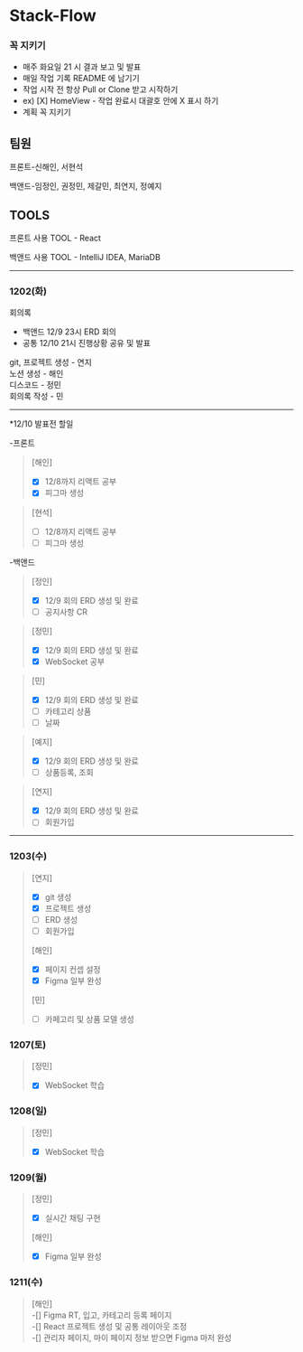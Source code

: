# Stack-Flow
### 꼭 지키기
* 매주 화요일 21 시 결과 보고 및 발표
* 매일 작업 기록 README 에 남기기
* 작업 시작 전 항상 Pull or Clone 받고 시작하기
* ex) [X] HomeView - 작업 완료시 대괄호 안에 X 표시 하기
* 계획 꼭 지키기

## 팀원

프론트-신해인, 서현석

백앤드-임정인, 권정민, 제갈민, 최연지, 정예지

## TOOLS
프론트 사용 TOOL - React

백앤드 사용 TOOL - IntelliJ IDEA, MariaDB

----

### 1202(화)
회의록
* 백앤드 12/9 23시 ERD 회의
* 공통 12/10 21시 진행상황 공유 및 발표

git, 프로젝트 생성 - 연지 \
노션 생성 - 해인 \
디스코드 - 정민 \
회의록 작성 - 민

----

*12/10 발표전 할일

-프론트
>[해인]   
> -[X] 12/8까지 리액트 공부   
> -[X] 피그마 생성

>[현석]   
> -[ ] 12/8까지 리액트 공부   
> -[ ] 피그마 생성

-백앤드
> [정인]   
> -[X] 12/9 회의 ERD 생성 및 완료   
> -[ ] 공지사항 CR

> [정민]   
> -[X] 12/9 회의 ERD 생성 및 완료   
> -[X] WebSocket 공부

> [민]   
> -[X] 12/9 회의 ERD 생성 및 완료   
> -[ ] 카테고리 상품   
> -[ ] 날짜

> [예지]   
> -[X] 12/9 회의 ERD 생성 및 완료   
> -[ ] 상품등록, 조회

> [연지]   
> -[X] 12/9 회의 ERD 생성 및 완료   
> -[ ] 회원가입
----

### 1203(수)
> [연지]   
> -[X] git 생성   
> -[X] 프로젝트 생성   
> -[ ]  ERD 생성   
> -[ ] 회원가입
>
> [해인]   
> -[X] 페이지 컨셉 설정   
> -[X] Figma 일부 완성
> 
> [민]   
> -[ ] 카페고리 및 상품 모델 생성

### 1207(토)
> [정민]   
> -[X] WebSocket 학습

### 1208(일)
> [정민]   
> -[X] WebSocket 학습

### 1209(월)
> [정민]   
> -[X] 실시간 채팅 구현
> 
> [해인]   
> -[X] Figma 일부 완성

### 1211(수)
> [해인]   
> -[] Figma RT, 입고, 카테고리 등록 페이지   
> -[] React 프로젝트 생성 및 공통 레이아웃 조정   
> -[] 관리자 페이지, 마이 페이지 정보 받으면 Figma 마저 완성
